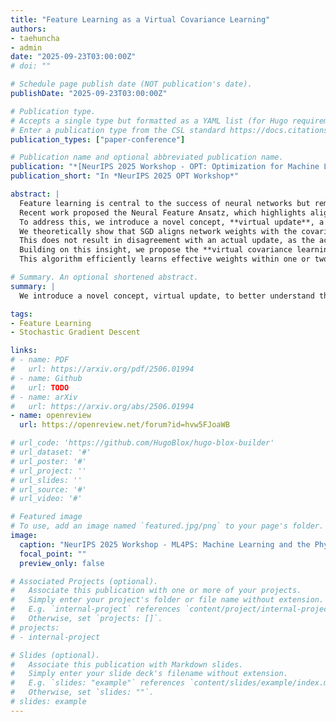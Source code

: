 ```yaml
---
title: "Feature Learning as a Virtual Covariance Learning"
authors:
- taehuncha
- admin
date: "2025-09-23T03:00:00Z"
# doi: ""

# Schedule page publish date (NOT publication's date).
publishDate: "2025-09-23T03:00:00Z"

# Publication type.
# Accepts a single type but formatted as a YAML list (for Hugo requirements).
# Enter a publication type from the CSL standard https://docs.citationstyles.org/en/stable/specification.html#appendix-iii-types
publication_types: ["paper-conference"]

# Publication name and optional abbreviated publication name.
publication: "*[NeurIPS 2025 Workshop - OPT: Optimization for Machine Learning](https://opt-ml.org/)*"
publication_short: "In *NeurIPS 2025 OPT Workshop*"

abstract: |
  Feature learning is central to the success of neural networks but remains poorly understood.
  Recent work proposed the Neural Feature Ansatz, which highlights alignment between learned features and $\nabla_x f$, but does not explicitly explain why and how feature learning dynamics occur.
  To address this, we introduce a novel concept, **virtual update**, a stochastic gradient descent (SGD) step applied to inputs and hidden states rather than parameters, i.e., $x - \gamma \nabla_x \mathcal{L}$ and $h - \gamma \nabla_h \mathcal{L}$.
  We theoretically show that SGD aligns network weights with the covariance structure of the virtual update.
  This does not result in disagreement with an actual update, as the actually updated input does not deviate far from the virtually updated input.
  Building on this insight, we propose the **virtual covariance learning** algorithm, which directly obtains the weight matrix that achieves the desired covariance structure.
  This algorithm efficiently learns effective weights within one or two epochs--whereas SGD requires $10$–$20$ epochs--with low variance and no overfitting.

# Summary. An optional shortened abstract.
summary: |
  We introduce a novel concept, virtual update, to better understand the feature learning mechanism and propose a virtual covariance learning algorithm that greatly accelerates feature learning.

tags:
- Feature Learning
- Stochastic Gradient Descent

links:
# - name: PDF
#   url: https://arxiv.org/pdf/2506.01994
# - name: Github
#   url: TODO
# - name: arXiv
#   url: https://arxiv.org/abs/2506.01994
- name: openreview
  url: https://openreview.net/forum?id=hvw5FJoaWB

# url_code: 'https://github.com/HugoBlox/hugo-blox-builder'
# url_dataset: '#'
# url_poster: '#'
# url_project: ''
# url_slides: ''
# url_source: '#'
# url_video: '#'

# Featured image
# To use, add an image named `featured.jpg/png` to your page's folder. 
image:
  caption: "NeurIPS 2025 Workshop - ML4PS: Machine Learning and the Physical Sciences: **[Website](https://ml4physicalsciences.github.io/2025/)**"
  focal_point: ""
  preview_only: false

# Associated Projects (optional).
#   Associate this publication with one or more of your projects.
#   Simply enter your project's folder or file name without extension.
#   E.g. `internal-project` references `content/project/internal-project/index.md`.
#   Otherwise, set `projects: []`.
# projects:
# - internal-project

# Slides (optional).
#   Associate this publication with Markdown slides.
#   Simply enter your slide deck's filename without extension.
#   E.g. `slides: "example"` references `content/slides/example/index.md`.
#   Otherwise, set `slides: ""`.
# slides: example
---
```


<!-- {{% callout note %}}
Create your slides in Markdown - click the *Slides* button to check out the example.
{{% /callout %}} -->

<!-- Add the publication's **full text** or **supplementary notes** here. You can use rich formatting such as including [code, math, and images](https://docs.hugoblox.com/content/writing-markdown-latex/). -->
